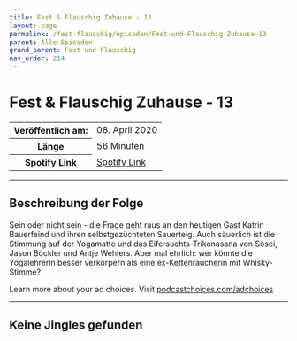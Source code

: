 ```yaml
---
title: Fest & Flauschig Zuhause - 13
layout: page
permalink: /fest-flauschig/episoden/Fest-und-Flauschig-Zuhause-13
parent: Alle Episoden
grand_parent: Fest und Flauschig
nav_order: 214
---
```


# Fest & Flauschig Zuhause - 13
<table class="resp-table dcf-table dcf-table-responsive dcf-table-bordered dcf-table-striped dcf-w-100%">
                    <tbody>
                        <tr>
                            <th scope="row">Veröffentlich am:</th>
                            <td data-label="Veröffentlich am:">08. April 2020</td>
                        </tr>
                        <tr>
                            <th scope="row">Länge </th>
                            <td data-label="Länge ">56 Minuten</td>
                        </tr><tr>
                                <th scope="row">Spotify Link</th>
                                <td data-label="Spotify Link"><a href="https://open.spotify.com/episode/2iPYbvUeGnhpDxZA0iIzni">Spotify Link</a></td>
                            </tr></tbody>
                </table>

***

## Beschreibung der Folge

<div>
Sein oder nicht sein - die Frage geht raus an den heutigen Gast Katrin Bauerfeind und ihren selbstgezüchteten  Sauerteig. Auch säuerlich ist die Stimmung auf der Yogamatte und das Eifersuchts-Trikonasana von Sösei, Jason Böckler und Antje Wehlers. Aber mal ehrlich: wer könnte die Yogalehrerin besser verkörpern als eine ex-Kettenraucherin mit Whisky-Stimme?<p> </p><p>Learn more about your ad choices. Visit <a href="https://podcastchoices.com/adchoices">podcastchoices.com/adchoices</a></p>  
</div>

***

## Keine Jingles gefunden